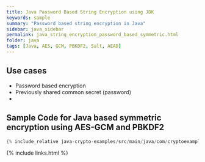 ```yaml
---
title: Java Password Based String Encryption using JDK
keywords: sample
summary: "Password based string encryption in Java"
sidebar: java_sidebar
permalink: java_string_encryption_password_based_symmetric.html
folder: java
tags: [Java, AES, GCM, PBKDF2, Salt, AEAD]
---
```


## Use cases

- Password based encryption
- Previously shared common secret (password)
- 

## Sample Code for Java based symmetric encryption using AES-GCM and PBKDF2

```java
{% include_relative java-crypto-examples/src/main/java/com/cryptoexamples/java/ExampleStringEncryptionPasswordBasedInOneMethod.java %}
```



{% include links.html %}

